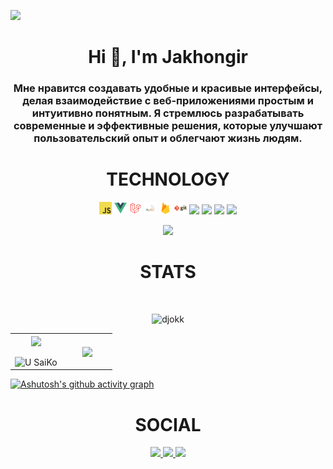 
![](https://github.com/halfrost/halfrost/blob/master/icons/header_.png)


<h1 align="center">Hi 👋, I'm Jakhongir</h1>
<h3 align="center">Мне нравится создавать удобные и красивые интерфейсы, делая взаимодействие с веб-приложениями простым и интуитивно понятным. Я стремлюсь разрабатывать современные и эффективные решения, которые улучшают пользовательский опыт и облегчают жизнь людям. </h3>

<h1 align="center">TECHNOLOGY</h1>

<p align="center"><code><img height="20" src="https://raw.githubusercontent.com/github/explore/80688e429a7d4ef2fca1e82350fe8e3517d3494d/topics/javascript/javascript.png"></code>
<code><img height="20" src="https://raw.githubusercontent.com/github/explore/80688e429a7d4ef2fca1e82350fe8e3517d3494d/topics/vue/vue.png"></code>
<code><img height="20" src="https://raw.githubusercontent.com/github/explore/5c058a388828bb5fde0bcafd4bc867b5bb3f26f3/topics/laravel/laravel.png"></code>
<code><img height="20" src="https://raw.githubusercontent.com/github/explore/80688e429a7d4ef2fca1e82350fe8e3517d3494d/topics/mysql/mysql.png"></code>
<code><img height="20" src="https://raw.githubusercontent.com/github/explore/80688e429a7d4ef2fca1e82350fe8e3517d3494d/topics/firebase/firebase.png"></code>
<code><img height="20" src="https://raw.githubusercontent.com/github/explore/80688e429a7d4ef2fca1e82350fe8e3517d3494d/topics/git/git.png"></code>
<code><img height="20" src="https://upload.wikimedia.org/wikipedia/commons/thumb/d/d9/Node.js_logo.svg/2560px-Node.js_logo.svg.png"></code>
<code><img height="20" src="https://upload.wikimedia.org/wikipedia/commons/thumb/a/a7/React-icon.svg/2300px-React-icon.svg.png"></code>
<code><img height="20" src="https://res.cloudinary.com/startup-grind/image/upload/c_fill,dpr_2.0,f_auto,g_center,h_1080,q_100,w_1080/v1/gcs/platform-data-dsc/events/Tailwind_CSS_Logo.svg_GkNDLAs.png"></code>
<code><img height="20" src="https://upload.wikimedia.org/wikipedia/commons/thumb/b/b2/Bootstrap_logo.svg/1280px-Bootstrap_logo.svg.png"></code>

</p>

<p align="center">
<img src="https://github.com/usaikoo/usaikoo/blob/output/github-contribution-grid-snake.svg"></img>
</p>

<h1 align="center">STATS</h1><br>
<p align="center"> <img src="https://komarev.com/ghpvc/?username=djokk" alt="djokk" /> </p>




<table  align="center">
<tr>
<td width="50%" align="center">
  
  <img  align="center"  src="https://github-readme-stats.vercel.app/api?username=djokk&&show_icons=true&count_private=true&hide_border=true&no-bg=true&no-frame=true" />
  <br></br>
  <img  title="🔥 Get streak stats for your profile at git.io/streak-stats" alt="U SaiKo" src="https://github-readme-streak-stats.herokuapp.com/?user=djokk&hide_border=true&no-bg=true&no-frame=true&fire=blue&ring=4F94EF" />


  
</td>

<td width="50%" align="center">

  <img  align="center"  src="https://github-readme-stats.anuraghazra1.vercel.app/api/top-langs/?username=djokk&hide_border=true&no-bg=true&no-frame=true&langs_count=10"/>
  
  </td>
</tr>
</table>

[![Ashutosh's github activity graph](https://github-readme-activity-graph.vercel.app/graph?username=djok&bg_color=fff&color=000&line=24292e&point=24292e&area=true&hide_border=true)](https://github.com/ashutosh00710/github-readme-activity-graph)


<h1 align="center">SOCIAL</h1>
<div align="center">
<a href=https://www.linkedin.com/in/jakhongir-mansurov-3225231b8/" target="blank">
<img src="https://img.icons8.com/fluency/344/linkedin-circled.png" width="20"></img>
</a>
<a href="https://www.instagram.com/jahongir.mansur0v" target="blank">
<img src="https://img.icons8.com/ios-filled/344/4a90e2/instagram-new--v1.png" width="20"></img>
</a>
<a href="mailto:mansurovdjok@gmail.com" target="blank">
<img src="https://img.icons8.com/ios-filled/344/4a90e2/gmail-new.png" width="20"></img>
</a>
</div>



